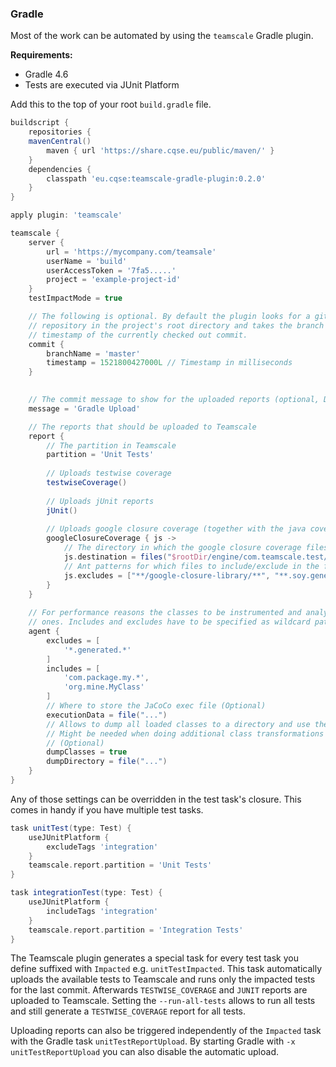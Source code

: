 
### Gradle

Most of the work can be automated by using the `teamscale` Gradle plugin.

**Requirements:**
 - Gradle 4.6
 - Tests are executed via JUnit Platform

Add this to the top of your root `build.gradle` file.
```groovy
buildscript {
	repositories {
    mavenCentral()
		maven { url 'https://share.cqse.eu/public/maven/' }
	}
	dependencies {
		classpath 'eu.cqse:teamscale-gradle-plugin:0.2.0'
	}
}

apply plugin: 'teamscale'

teamscale {
    server {
        url = 'https://mycompany.com/teamsale'
        userName = 'build'
        userAccessToken = '7fa5.....'
        project = 'example-project-id'
    }
    testImpactMode = true

    // The following is optional. By default the plugin looks for a git
    // repository in the project's root directory and takes the branch and
    // timestamp of the currently checked out commit.
    commit {
        branchName = 'master'
        timestamp = 1521800427000L // Timestamp in milliseconds
    }
    

    // The commit message to show for the uploaded reports (optional, Default: 'Gradle Upload')
    message = 'Gradle Upload'

    // The reports that should be uploaded to Teamscale
    report {
        // The partition in Teamscale
        partition = 'Unit Tests'
        
        // Uploads testwise coverage
        testwiseCoverage()
        
        // Uploads jUnit reports
        jUnit()
        
        // Uploads google closure coverage (together with the java coverage) as testwise coverage
        googleClosureCoverage { js ->
            // The directory in which the google closure coverage files reside after the test
            js.destination = files("$rootDir/engine/com.teamscale.test/ui-test-coverage")
            // Ant patterns for which files to include/exclude in the final report
            js.excludes = ["**/google-closure-library/**", "**.soy.generated.js", "soyutils_usegoog.js"]
        }
    }
    
    // For performance reasons the classes to be instrumented and analyzed can be filtered to only include the relevant 
    // ones. Includes and excludes have to be specified as wildcard pattern with ? and * as placeholders. (Optional)
    agent {
        excludes = [
            '*.generated.*'
        ]
        includes = [
            'com.package.my.*',
            'org.mine.MyClass'
        ]
        // Where to store the JaCoCo exec file (Optional)
        executionData = file("...")
        // Allows to dump all loaded classes to a directory and use them to generate the report
        // Might be needed when doing additional class transformations e.g. by another profiler
        // (Optional)
        dumpClasses = true
        dumpDirectory = file("...")
    }
}
```

Any of those settings can be overridden in the test task's closure. This comes in handy if you have multiple test tasks.

```groovy
task unitTest(type: Test) {
    useJUnitPlatform {
        excludeTags 'integration'
    }
    teamscale.report.partition = 'Unit Tests'
}

task integrationTest(type: Test) {
    useJUnitPlatform {
        includeTags 'integration'
    }
    teamscale.report.partition = 'Integration Tests'
}
```
The Teamscale plugin generates a special task for every test task you define suffixed with `Impacted` e.g. `unitTestImpacted`.
This task automatically uploads the available tests to Teamscale and runs only the impacted tests for the last commit.
Afterwards `TESTWISE_COVERAGE` and `JUNIT` reports are uploaded to Teamscale. Setting the `--run-all-tests` allows to run all tests and still generate a `TESTWISE_COVERAGE` report for all tests.

Uploading reports can also be triggered independently of the `Impacted` task with the Gradle task `unitTestReportUpload`. By starting Gradle with `-x unitTestReportUpload` you can also disable the automatic upload.
